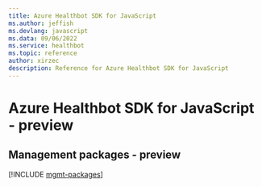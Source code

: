 ```yaml
---
title: Azure Healthbot SDK for JavaScript
ms.author: jeffish
ms.devlang: javascript
ms.data: 09/06/2022
ms.service: healthbot
ms.topic: reference
author: xirzec
description: Reference for Azure Healthbot SDK for JavaScript
---
```

# Azure Healthbot SDK for JavaScript - preview

## Management packages - preview
[!INCLUDE [mgmt-packages](healthbot-mgmt-index.md)]
